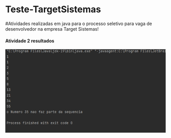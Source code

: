 # Teste-TargetSistemas

#Atividades realizadas em java para o processo seletivo para vaga de desenvolvedor na empresa Target Sistemas!

<p>
  <h4>Atividade 2 resultados</h4>
  <img witdh="470" src="atividade2_target.png">
</p>

